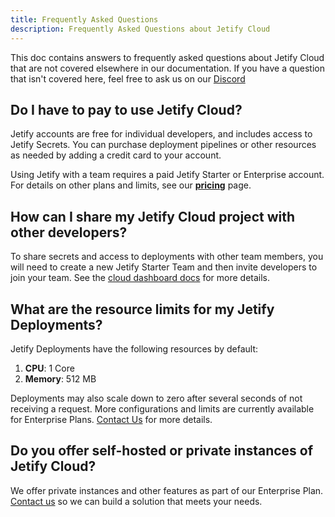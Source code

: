 ```yaml
---
title: Frequently Asked Questions
description: Frequently Asked Questions about Jetify Cloud
---
```


This doc contains answers to frequently asked questions about Jetify Cloud that are not covered elsewhere in our documentation. If you have a question that isn't covered here, feel free to ask us on our [Discord](https://discord.gg/jetify)

## Do I have to pay to use Jetify Cloud?

Jetify accounts are free for individual developers, and includes access to Jetify Secrets. You can purchase deployment pipelines or other resources as needed by adding a credit card to your account.

Using Jetify with a team requires a paid Jetify Starter or Enterprise account. For details on other plans and limits, see our [**pricing**](https://www.jetify.com/cloud/pricing) page.

## How can I share my Jetify Cloud project with other developers?

To share secrets and access to deployments with other team members, you will need to create a new Jetify Starter Team and then invite developers to join your team. See the [cloud dashboard docs](./dashboard/creating_your_team.md) for more details. 

## What are the resource limits for my Jetify Deployments?

Jetify Deployments have the following resources by default:

1. **CPU**: 1 Core
2. **Memory**: 512 MB

Deployments may also scale down to zero after several seconds of not receiving a request. More configurations and limits are currently available for Enterprise Plans. [Contact Us](https://calendly.com/d/3rd-bhp-qym/meet-with-the-jetify-team) for more details. 

## Do you offer self-hosted or private instances of Jetify Cloud?

We offer private instances and other features as part of our Enterprise Plan. [Contact us](https://calendly.com/d/3rd-bhp-qym/meet-with-the-jetify-team) so we can build a solution that meets your needs. 


